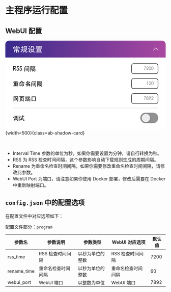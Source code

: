 # 主程序运行配置

## WebUI 配置

![program](../image/config/program.png){width=500}{class=ab-shadow-card}

<br/>

- Interval Time 参数的单位为秒，如果你需要设置为分钟，请自行转换为秒。
- RSS 为 RSS 检查时间间隔，这个参数影响自动下载规则生成的周期间隔。
- Rename 为重命名检查时间间隔，如果你需要修改重命名检查时间间隔，请修改此参数。
- WebUI Port 为端口，请注意如果你使用 Docker 部署，修改后需要在 Docker 中重新映射端口。


## `config.json` 中的配置选项

在配置文件中对应选项如下：

配置文件部分：`program`

| 参数名         | 参数说明       | 参数类型     | WebUI 对应选项 | 默认值  |
|-------------|------------|----------|------------|------|
| rss_time    | RSS 检查时间间隔 | 以秒为单位的整数 | RSS 检查时间间隔 | 7200 |
| rename_time | 重命名检查时间间隔  | 以秒为单位的整数 | 重命名检查时间间隔  | 60   |
| webui_port  | WebUI 端口   | 以整数为单位   | WebUI 端口   | 7892 |


